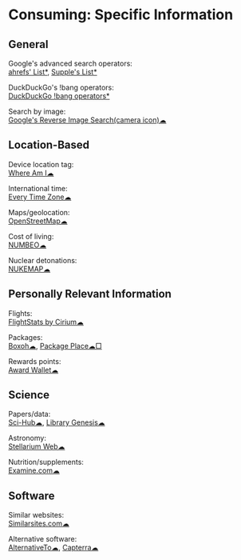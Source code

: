 # Consuming: Specific Information

## General

Google's advanced search operators:  
[ahrefs' List*](https://supple.com.au/tools/google-advanced-search-operators/),
[Supple's List*](https://ahrefs.com/blog/google-advanced-search-operators/)

DuckDuckGo's !bang operators:  
[DuckDuckGo !bang operators*](https://mosermichael.github.io/duckduckbang/html/main.html)

Search by image:  
[Google's Reverse Image Search(camera icon)☁](https://images.google.com/)

## Location-Based

Device location tag:  
[Where Am I☁](https://ctrlq.org/maps/where/)

International time:  
[Every Time Zone☁](https://everytimezone.com/)

Maps/geolocation:  
[OpenStreetMap☁](https://www.openstreetmap.org/about)

Cost of living:  
[NUMBEO☁](https://www.numbeo.com/)

Nuclear detonations:  
[NUKEMAP☁](https://nuclearsecrecy.com/nukemap/)

## Personally Relevant Information

Flights:  
[FlightStats by Cirium☁](https://www.flightstats.com)

Packages:  
[Boxoh☁](http://www.boxoh.com/),
[Package Place☁□](https://package.place/)

Rewards points:  
[Award Wallet☁](https://awardwallet.com/)

## Science

Papers/data:  
[Sci-Hub☁](https://sci-hub.se/),
[Library Genesis☁](https://libgen.is/)

Astronomy:  
[Stellarium Web☁](https://stellarium-web.org/)

Nutrition/supplements:  
[Examine.com☁](https://examine.com/)

## Software

Similar websites:  
[Similarsites.com☁](https://www.similarsites.com/)

Alternative software:  
[AlternativeTo☁](https://alternativeto.net/),
[Capterra☁](https://www.capterra.com/)
